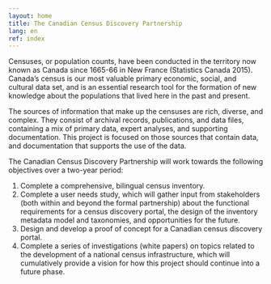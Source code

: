 ```yaml
---
layout: home
title: The Canadian Census Discovery Partnership
lang: en
ref: index
---
```


Censuses, or population counts, have been conducted in the territory now known as Canada since 1665-66 in New France (Statistics Canada 2015). Canada’s census is our most valuable primary economic, social, and cultural data set, and is an essential research tool for the formation of new knowledge about the populations that lived here in the past and present.

The sources of information that make up the censuses are rich, diverse, and complex. They consist of archival records, publications, and data files, containing a mix of primary data, expert analyses, and supporting documentation. This project is focused on those sources that contain data, and documentation that supports the use of the data.

The Canadian Census Discovery Partnership will work towards the following objectives over a two-year period:
1. Complete a comprehensive, bilingual census inventory.
2. Complete a user needs study, which will gather input from stakeholders (both within and beyond the formal partnership) about the functional requirements for a census discovery portal, the design of the inventory metadata model and taxonomies, and opportunities for the future.
3. Design and develop a proof of concept for a Canadian census discovery portal.
4. Complete a series of investigations (white papers) on topics related to the development of a national census infrastructure, which will cumulatively provide a vision for how this project should continue into a future phase.
